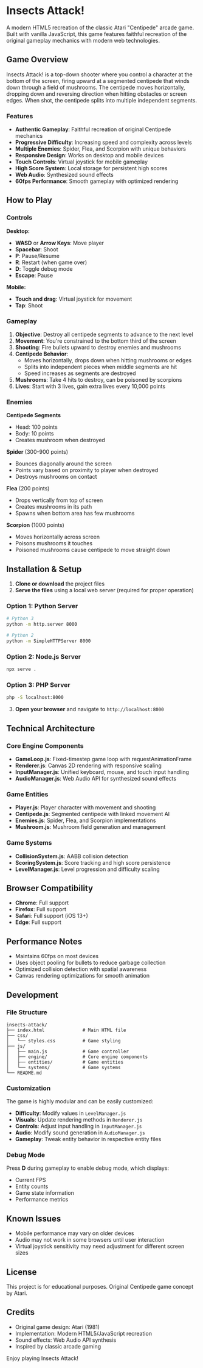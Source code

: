 # Insects Attack! 

A modern HTML5 recreation of the classic Atari "Centipede" arcade game. Built with vanilla JavaScript, this game features faithful recreation of the original gameplay mechanics with modern web technologies.

## Game Overview

Insects Attack! is a top-down shooter where you control a character at the bottom of the screen, firing upward at a segmented centipede that winds down through a field of mushrooms. The centipede moves horizontally, dropping down and reversing direction when hitting obstacles or screen edges. When shot, the centipede splits into multiple independent segments.

### Features

- **Authentic Gameplay**: Faithful recreation of original Centipede mechanics
- **Progressive Difficulty**: Increasing speed and complexity across levels
- **Multiple Enemies**: Spider, Flea, and Scorpion with unique behaviors
- **Responsive Design**: Works on desktop and mobile devices
- **Touch Controls**: Virtual joystick for mobile gameplay
- **High Score System**: Local storage for persistent high scores
- **Web Audio**: Synthesized sound effects
- **60fps Performance**: Smooth gameplay with optimized rendering

## How to Play

### Controls

**Desktop:**
- **WASD** or **Arrow Keys**: Move player
- **Spacebar**: Shoot
- **P**: Pause/Resume
- **R**: Restart (when game over)
- **D**: Toggle debug mode
- **Escape**: Pause

**Mobile:**
- **Touch and drag**: Virtual joystick for movement
- **Tap**: Shoot

### Gameplay

1. **Objective**: Destroy all centipede segments to advance to the next level
2. **Movement**: You're constrained to the bottom third of the screen
3. **Shooting**: Fire bullets upward to destroy enemies and mushrooms
4. **Centipede Behavior**: 
   - Moves horizontally, drops down when hitting mushrooms or edges
   - Splits into independent pieces when middle segments are hit
   - Speed increases as segments are destroyed
5. **Mushrooms**: Take 4 hits to destroy, can be poisoned by scorpions
6. **Lives**: Start with 3 lives, gain extra lives every 10,000 points

### Enemies

**Centipede Segments**
- Head: 100 points
- Body: 10 points
- Creates mushroom when destroyed

**Spider** (300-900 points)
- Bounces diagonally around the screen
- Points vary based on proximity to player when destroyed
- Destroys mushrooms on contact

**Flea** (200 points)
- Drops vertically from top of screen
- Creates mushrooms in its path
- Spawns when bottom area has few mushrooms

**Scorpion** (1000 points)
- Moves horizontally across screen
- Poisons mushrooms it touches
- Poisoned mushrooms cause centipede to move straight down

## Installation & Setup

1. **Clone or download** the project files
2. **Serve the files** using a local web server (required for proper operation)

### Option 1: Python Server
```bash
# Python 3
python -m http.server 8000

# Python 2
python -m SimpleHTTPServer 8000
```

### Option 2: Node.js Server
```bash
npx serve .
```

### Option 3: PHP Server
```bash
php -S localhost:8000
```

3. **Open your browser** and navigate to `http://localhost:8000`

## Technical Architecture

### Core Engine Components

- **GameLoop.js**: Fixed-timestep game loop with requestAnimationFrame
- **Renderer.js**: Canvas 2D rendering with responsive scaling
- **InputManager.js**: Unified keyboard, mouse, and touch input handling
- **AudioManager.js**: Web Audio API for synthesized sound effects

### Game Entities

- **Player.js**: Player character with movement and shooting
- **Centipede.js**: Segmented centipede with linked movement AI
- **Enemies.js**: Spider, Flea, and Scorpion implementations
- **Mushroom.js**: Mushroom field generation and management

### Game Systems

- **CollisionSystem.js**: AABB collision detection
- **ScoringSystem.js**: Score tracking and high score persistence
- **LevelManager.js**: Level progression and difficulty scaling

## Browser Compatibility

- **Chrome**: Full support
- **Firefox**: Full support
- **Safari**: Full support (iOS 13+)
- **Edge**: Full support

## Performance Notes

- Maintains 60fps on most devices
- Uses object pooling for bullets to reduce garbage collection
- Optimized collision detection with spatial awareness
- Canvas rendering optimizations for smooth animation

## Development

### File Structure
```
insects-attack/
├── index.html              # Main HTML file
├── css/
│   └── styles.css          # Game styling
├── js/
│   ├── main.js             # Game controller
│   ├── engine/             # Core engine components
│   ├── entities/           # Game entities
│   └── systems/            # Game systems
└── README.md
```

### Customization

The game is highly modular and can be easily customized:

- **Difficulty**: Modify values in `LevelManager.js`
- **Visuals**: Update rendering methods in `Renderer.js`
- **Controls**: Adjust input handling in `InputManager.js`
- **Audio**: Modify sound generation in `AudioManager.js`
- **Gameplay**: Tweak entity behavior in respective entity files

### Debug Mode

Press **D** during gameplay to enable debug mode, which displays:
- Current FPS
- Entity counts
- Game state information
- Performance metrics

## Known Issues

- Mobile performance may vary on older devices
- Audio may not work in some browsers until user interaction
- Virtual joystick sensitivity may need adjustment for different screen sizes

## License

This project is for educational purposes. Original Centipede game concept by Atari.

## Credits

- Original game design: Atari (1981)
- Implementation: Modern HTML5/JavaScript recreation
- Sound effects: Web Audio API synthesis
- Inspired by classic arcade gaming

Enjoy playing Insects Attack!